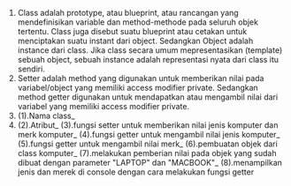 1. Class adalah prototype, atau blueprint, atau rancangan yang mendefinisikan variable dan method-methode pada seluruh objek tertentu. Class juga disebut suatu blueprint atau cetakan untuk menciptakan suatu instant dari  object. Sedangkan Object adalah instance dari class. Jika class secara umum mepresentasikan (template) sebuah object, sebuah instance adalah representasi nyata dari class itu sendiri.
2. Setter adalah method yang digunakan untuk memberikan nilai pada variabel/object yang memiliki access modifier private. Sedangkan method getter digunakan untuk mendapatkan atau mengambil nilai dari variabel yang memiliki access modifier private.
3. (1).Nama class_
4.  (2).Atribut_ (3).fungsi setter untuk memberikan nilai jenis komputer dan merk komputer_ (4).fungsi getter untuk mengambil nilai jenis komputer_ (5).fungsi getter untuk mengambil nilai merk_ (6).pembuatan objek dari class komputer_ (7).melakukan pemberian nilai pada objek yang sudah dibuat dengan parameter "LAPTOP" dan "MACBOOK"_ (8).menampilkan jenis dan merek di console dengan cara melakukan fungsi getter
